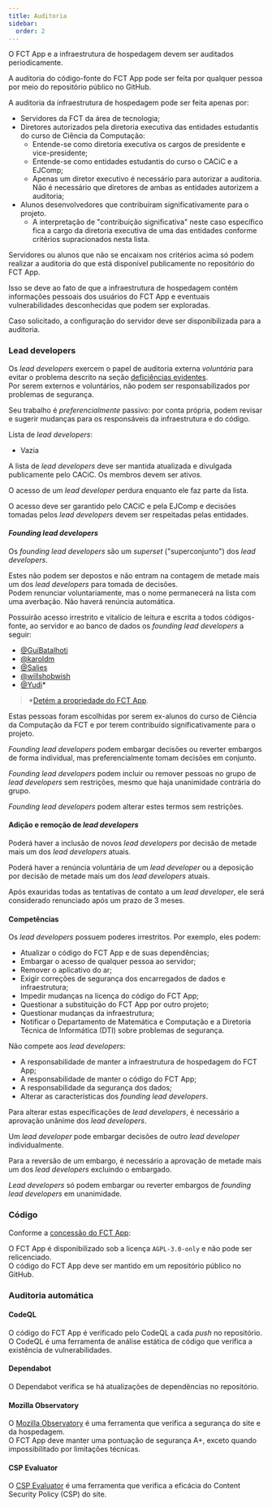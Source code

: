 ```yaml
---
title: Auditoria
sidebar:
  order: 2
---
```


O FCT App e a infraestrutura de hospedagem devem ser auditados periodicamente.

A auditoria do código-fonte do FCT App pode ser feita por qualquer pessoa por meio do repositório público no GitHub.

A auditoria da infraestrutura de hospedagem pode ser feita apenas por:

- Servidores da FCT da área de tecnologia;
- Diretores autorizados pela diretoria executiva das entidades estudantis do curso de Ciência da Computação:
  - Entende-se como diretoria executiva os cargos de presidente e vice-presidente;
  - Entende-se como entidades estudantis do curso o CACiC e a EJComp;
  - Apenas um diretor executivo é necessário para autorizar a auditoria. Não é necessário que diretores de ambas as entidades autorizem a auditoria;
- Alunos desenvolvedores que contribuíram significativamente para o projeto.
  - A interpretação de "contribuição significativa" neste caso específico fica a cargo da diretoria executiva de uma das entidades conforme critérios supracionados nesta lista.

Servidores ou alunos que não se encaixam nos critérios acima só podem realizar a auditoria do que está disponível publicamente no repositório do FCT App.

Isso se deve ao fato de que a infraestrutura de hospedagem contém informações pessoais dos usuários do FCT App e eventuais vulnerabilidades desconhecidas que podem ser exploradas.

Caso solicitado, a configuração do servidor deve ser disponibilizada para a auditoria.

### Lead developers

Os _lead developers_ exercem o papel de auditoria externa _voluntária_ para evitar o problema descrito na seção [deficiências evidentes](https://cacic.dev.br/docs/Recursos/Servidores/FCTDTIWEBXP01/Vulnerabilidades#deficiências-evidentes).  
Por serem externos e voluntários, não podem ser responsabilizados por problemas de segurança.

Seu trabalho é _preferencialmente_ passivo: por conta própria, podem revisar e sugerir mudanças para os responsáveis da infraestrutura e do código.

Lista de _lead developers_:

- Vazia

A lista de _lead developers_ deve ser mantida atualizada e divulgada publicamente pelo CACiC. Os membros devem ser ativos.

O acesso de um _lead developer_ perdura enquanto ele faz parte da lista.

O acesso deve ser garantido pelo CACiC e pela EJComp e decisões tomadas pelos _lead developers_ devem ser respeitadas pelas entidades.

#### _Founding lead developers_

Os _founding lead developers_ são um _superset_ ("superconjunto") dos _lead developers_.

Estes não podem ser depostos e não entram na contagem de metade mais um dos _lead developers_ para tomada de decisões.  
Podem renunciar voluntariamente, mas o nome permanecerá na lista com uma averbação. Não haverá renúncia automática.

Possuirão acesso irrestrito e vitalício de leitura e escrita a todos códigos-fonte, ao servidor e ao banco de dados os _founding lead developers_ a seguir:

- [@GuiBatalhoti](https://github.com/GuiBatalhoti)
- [@karoldm](https://github.com/karoldm)
- [@Salies](https://github.com/salies)
- [@willshobwish](https://github.com/willshobwish)
- [@Yudi](https://github.com/Yudi)\*

> \*[Detém a propriedade do FCT App](/licenses).

Estas pessoas foram escolhidas por serem ex-alunos do curso de Ciência da Computação da FCT e por terem contribuído significativamente para o projeto.

_Founding lead developers_ podem embargar decisões ou reverter embargos de forma individual, mas preferencialmente tomam decisões em conjunto.

_Founding lead developers_ podem incluir ou remover pessoas no grupo de _lead developers_ sem restrições, mesmo que haja unanimidade contrária do grupo.

_Founding lead developers_ podem alterar estes termos sem restrições.

#### Adição e remoção de _lead developers_

Poderá haver a inclusão de novos _lead developers_ por decisão de metade mais um dos _lead developers_ atuais.

Poderá haver a renúncia voluntária de um _lead developer_ ou a deposição por decisão de metade mais um dos _lead developers_ atuais.

Após exauridas todas as tentativas de contato a um _lead developer_, ele será considerado renunciado após um prazo de 3 meses.

#### Competências

Os _lead developers_ possuem poderes irrestritos. Por exemplo, eles podem:

- Atualizar o código do FCT App e de suas dependências;
- Embargar o acesso de qualquer pessoa ao servidor;
- Remover o aplicativo do ar;
- Exigir correções de segurança dos encarregados de dados e infraestrutura;
- Impedir mudanças na licença do código do FCT App;
- Questionar a substituição do FCT App por outro projeto;
- Questionar mudanças da infraestrutura;
- Notificar o Departamento de Matemática e Computação e a Diretoria Técnica de Informática (DTI) sobre problemas de segurança.

Não compete aos _lead developers_:

- A responsabilidade de manter a infraestrutura de hospedagem do FCT App;
- A responsabilidade de manter o código do FCT App;
- A responsabilidade da segurança dos dados;
- Alterar as características dos _founding lead developers_.

Para alterar estas especificações de _lead developers_, é necessário a aprovação unânime dos _lead developers_.

Um _lead developer_ pode embargar decisões de outro _lead developer_ individualmente.

Para a reversão de um embargo, é necessário a aprovação de metade mais um dos _lead developers_ excluindo o embargado.

_Lead developers_ só podem embargar ou reverter embargos de _founding lead developers_ em unanimidade.

### Código

Conforme a [concessão do FCT App](/licenses):

O FCT App é disponibilizado sob a licença `AGPL-3.0-only` e não pode ser relicenciado.  
O código do FCT App deve ser mantido em um repositório público no GitHub.

### Auditoria automática

#### CodeQL

O código do FCT App é verificado pelo CodeQL a cada _push_ no repositório.  
O CodeQL é uma ferramenta de análise estática de código que verifica a existência de vulnerabilidades.

#### Dependabot

O Dependabot verifica se há atualizações de dependências no repositório.

#### Mozilla Observatory

O [Mozilla Observatory](https://observatory.mozilla.org) é uma ferramenta que verifica a segurança do site e da hospedagem.  
O FCT App deve manter uma pontuação de segurança A+, exceto quando impossibilitado por limitações técnicas.

#### CSP Evaluator

O [CSP Evaluator](https://csp-evaluator.withgoogle.com/) é uma ferramenta que verifica a eficácia do Content Security Policy (CSP) do site.

